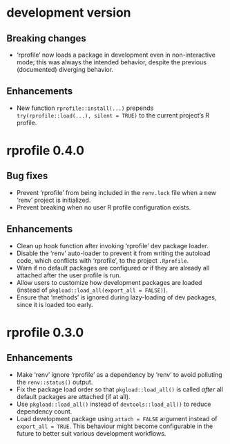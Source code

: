 # development version

## Breaking changes

* ‘rprofile’ now loads a package in development even in non-interactive mode; this was always the intended behavior, despite the previous (documented) diverging behavior.


## Enhancements

* New function `rprofile::install(...)` prepends `try(rprofile::load(...), silent = TRUE)` to the current project’s R profile.


# rprofile 0.4.0

## Bug fixes

* Prevent ‘rprofile’ from being included in the `renv.lock` file when a new ‘renv’ project is initialized.
* Prevent breaking when no user R profile configuration exists.


## Enhancements

* Clean up hook function after invoking ‘rprofile’ dev package loader.
* Disable the ‘renv’ auto-loader to prevent it from writing the autoload code, which conflicts with ‘rprofile’, to the project `.Rprofile`.
* Warn if no default packages are configured or if they are already all attached after the user profile is run.
* Allow users to customize how development packages are loaded (instead of `pkgload::load_all(export_all = FALSE)`).
* Ensure that ‘methods’ is ignored during lazy-loading of dev packages, since it is loaded too early.


# rprofile 0.3.0

## Enhancements

* Make ‘renv’ ignore ‘rprofile’ as a dependency by ‘renv’ to avoid polluting the `renv::status()` output.
* Fix the package load order so that `pkgload::load_all()` is called *after* all default packages are attached (if at all).
* Use `pkgload::load_all()` instead of `devtools::load_all()` to reduce dependency count.
* Load development package using `attach = FALSE` argument instead of `export_all = TRUE`. This behaviour might become configurable in the future to better suit various development workflows.
